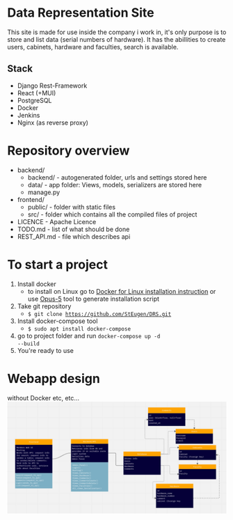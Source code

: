 # Data Representation Site

This site is made for use inside the company i work in, it's only purpose is to store and list data (serial numbers of hardware). It has the abillities to create users, cabinets, hardware and faculties, search is available.  

## Stack
- Django Rest-Framework
- React (+MUI)
- PostgreSQL
- Docker
- Jenkins
- Nginx (as reverse proxy)

# Repository overview
- backend/ 
	- backend/ - autogenerated folder, urls and settings stored here
	- data/ - app folder: Views, models, serializers are stored here
	- manage.py
- frontend/
	- public/ - folder with static files
	- src/ - folder which contains all the compiled files of project
- LICENCE - Apache Licence
- TODO.md - list of what should be done 
- REST_API.md - file which describes api


# To start a project
1. Install docker
	- to install on Linux go to <a href='https://docs.docker.com/desktop/install/linux-install/'>Docker for Linux installation instruction</a> or use <a href='https://opus-5.onrender.com'>Opus-5</a> tool to generate installation script
2. Take git repository
	- <code>$ git clone https://github.com/StEugen/DRS.git </code>
3. Install docker-compose tool
	- <code>$ sudo apt install docker-compose</code>
4. go to project folder and run <code>docker-compose up -d --build</code>
5. You're ready to use

# Webapp design
without Docker etc, etc...
<img src='./img/Design.jpg' />
